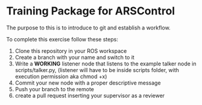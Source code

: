# Training Package for ARSControl

The purpose to this is to introduce to git and establish a workflow.

To complete this exercise follow these steps:


1. Clone this repository in your ROS workspace
2. Create a branch with your name and switch to it
3. Write a **WORKING** listener node that listens to the example talker node in scripts/talker.py, (listener will have to be inside scripts folder, with execution permission aka chmod +x)
4. Commit your new node with a proper descriptive message
5. Push your branch to the remote
6. create a pull request inserting your supervisor as a reviewer
